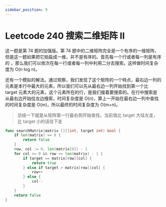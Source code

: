 ```yaml
---
sidebar_position: 9
---
```


# Leetcode 240 搜索二维矩阵 II

这一题是第 74 题的加强版。第 74 题中的二维矩阵完全是一个有序的一维矩阵，但是这一题如果把它拍扁成一维，并不是有序的。首先每一个行或者每一列是有序的 ，那么我们可以依次在每一行或者每一列中利用二分去搜索。这样做时间复杂度为 O(n log n)。

还有一个模拟的解法。通过观察，我们发现了这个矩阵的一个特点，最右边一列的元素是本行中最大的元素，所以我们可以先从最右边一列开始找到第一个比 target 元素大的元素，这个元素所在的行，是我们接着要搜索的。在行中搜索是从最右边开始往左边搜索，时间复杂度是 O(n)，算上一开始在最右边一列中查找的时间复杂度是 O(m)，所以最终的时间复杂度为 O(m+n)。

> 总结一下就是从矩阵第一行最右侧开始查找，当前值比 target 大往左走，比 target 小的话往下走

```go
func searchMatrix(matrix [][]int, target int) bool {
    if len(matrix) == 0 {
        return false
    }
    row, col := 0, len(matrix[0]) - 1
    for col >= 0 && row <= len(matrix) - 1 {
        if target == matrix[row][col] {
            return true
        } else if target > matrix[row][col] {
            row++
        } else {
            col--
        }
    }
    return false
}
```
